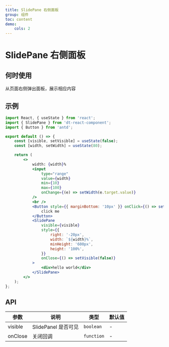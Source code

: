 ```yaml
---
title: SlidePane 右侧面板
group: 组件
toc: content
demo:
    cols: 2
---
```


# SlidePane 右侧面板

## 何时使用

从页面右侧弹出面板，展示相应内容

## 示例

```jsx
import React, { useState } from 'react';
import { SlidePane } from 'dt-react-component';
import { Button } from 'antd';

export default () => {
    const [visible, setVisible] = useState(false);
    const [width, setWidth] = useState(80);

    return (
        <>
            width: {width}%
            <input
                type="range"
                value={width}
                min={10}
                max={100}
                onChange={(e) => setWidth(e.target.value)}
            />
            <br />
            <Button style={{ marginBottom: '10px' }} onClick={() => setVisible((v) => !v)}>
                click me
            </Button>
            <SlidePane
                visible={visible}
                style={{
                    right: '-20px',
                    width: `${width}%`,
                    minHeight: '600px',
                    height: '100%',
                }}
                onClose={() => setVisible(false)}
            >
                <div>hello world</div>
            </SlidePane>
        </>
    );
};
```

## API

| 参数    | 说明                | 类型       | 默认值 |
| ------- | ------------------- | ---------- | ------ |
| visible | SlidePanel 是否可见 | `boolean`  | -      |
| onClose | 关闭回调            | `function` | -      |

